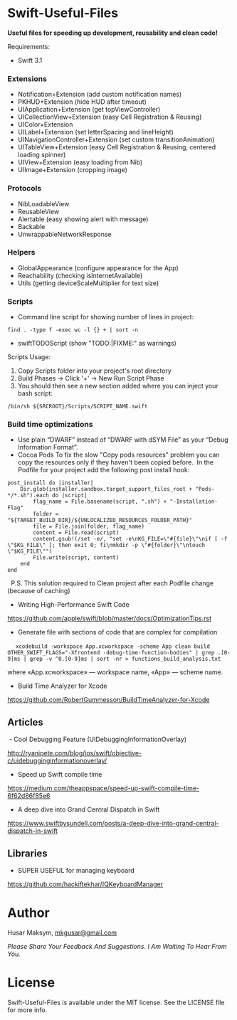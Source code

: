 # Swift-Useful-Files

**Useful files for speeding up development, reusability and clean code!**

Requirements: 
- Swift 3.1

### Extensions
  - Notification+Extension (add custom notification names)
  - PKHUD+Extension (hide HUD after timeout)
  - UIApplication+Extension (get topViewController)
  - UICollectionView+Extension (easy Cell Registration & Reusing)
  - UIColor+Extension 
  - UILabel+Extension (set letterSpacing and  lineHeight)
  - UINavigationController+Extension (set custom transitionAnimation)
  - UITableView+Extension (easy Cell Registration & Reusing, centered loading spinner)
  - UIView+Extension (easy loading from Nib)
  - UIImage+Extension (cropping image)
  
### Protocols
  - NibLoadableView
  - ReusableView
  - Alertable (easy showing alert with message)
  - Backable
  - UnwrappableNetworkResponse
  
### Helpers
  - GlobalAppearance (configure appearance for the App)
  - Reachability (checking isInternetAvailable)
  - Utils (getting deviceScaleMultiplier for text size)

### Scripts
  - Command line script for showing number of lines in project:
```
find . -type f -exec wc -l {} + | sort -n
```
  - swiftTODOScript (show "TODO:|FIXME:" as warnings) 

Scripts Usage:
1. Copy Scripts folder into your project's root directory
2. Build Phases -> Click '+' -> New Run Script Phase
3. You should then see a new section added where you can inject your bash script:
``` 
/bin/sh ${SRCROOT}/Scripts/SCRIPT_NAME.swift 
```
### Build time optimizations
  - Use plain “DWARF” instead of “DWARF with dSYM File” as your “Debug Information Format”.
  - Cocoa Pods
  To fix the slow "Copy pods resources" problem you can copy the resources only if they haven't been copied before.
  In the Podfile for your project add the following post install hook:
  
```
post_install do |installer|
    Dir.glob(installer.sandbox.target_support_files_root + "Pods-*/*.sh").each do |script|
        flag_name = File.basename(script, ".sh") + "-Installation-Flag"
        folder = "${TARGET_BUILD_DIR}/${UNLOCALIZED_RESOURCES_FOLDER_PATH}"
        file = File.join(folder, flag_name)
        content = File.read(script)
        content.gsub!(/set -e/, "set -e\nKG_FILE=\"#{file}\"\nif [ -f \"$KG_FILE\" ]; then exit 0; fi\nmkdir -p \"#{folder}\"\ntouch \"$KG_FILE\"")
        File.write(script, content)
    end
end
```
  
  P.S. This solution required to Clean project аfter each Podfile change (because of caching)

  - Writing High-Performance Swift Code
  
  https://github.com/apple/swift/blob/master/docs/OptimizationTips.rst
  
  - Generate file with sections of code that are complex for compilation
  
  ```
  xcodebuild -workspace App.xcworkspace -scheme App clean build OTHER_SWIFT_FLAGS="-Xfrontend -debug-time-function-bodies" | grep .[0-9]ms | grep -v ^0.[0-9]ms | sort -nr > functions_build_analysis.txt
  ```
  
  where «App.xcworkspace» — workspace name, «App» — scheme name.
  
  - Build Time Analyzer for Xcode
  
  https://github.com/RobertGummesson/BuildTimeAnalyzer-for-Xcode
  
## Articles
  - Cool Debugging Feature (UIDebuggingInformationOverlay)
  
  http://ryanipete.com/blog/ios/swift/objective-c/uidebugginginformationoverlay/

  - Speed up Swift compile time
  
  https://medium.com/theappspace/speed-up-swift-compile-time-6f62d86f85e6
  
  - A deep dive into Grand Central Dispatch in Swift
  
  https://www.swiftbysundell.com/posts/a-deep-dive-into-grand-central-dispatch-in-swift

## Libraries

  - SUPER USEFUL for managing keyboard 
  
  https://github.com/hackiftekhar/IQKeyboardManager

# Author

Husar Maksym, mkgusar@gmail.com

_Please Share Your Feedback And Suggestions. I Am Waiting To Hear From You._

# License

Swift-Useful-Files is available under the MIT license. See the LICENSE file for more info.
